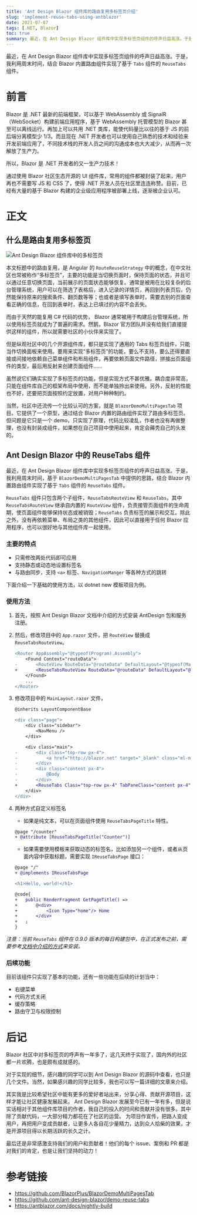 ```yaml
---
title: 'Ant Design Blazor 组件库的路由复用多标签页介绍'
slug: 'implement-reuse-tabs-using-antblazor'
date: 2021-07-07
tags: [.NET, Blazor]
toc: true
summary: 最近，在 Ant Design Blazor 组件库中实现多标签页组件的呼声日益高涨。于是，我利用周末时间，基于 `BlazorDemoMultiPagesTab` 中提供的思路，结合 Blazor 内置路由组件实现了基于 `Tabs` 组件的 `ReuseTabs` 组件。
---
```


最近，在 Ant Design Blazor 组件库中实现多标签页组件的呼声日益高涨。于是，我利用周末时间，结合 Blazor 内置路由组件实现了基于 `Tabs` 组件的 `ReuseTabs` 组件。

<!--more-->

# 前言

Blazor 是 .NET 最新的前端框架，可以基于 WebAssembly 或 SignalR （WebSocket）构建前端应用程序，基于 WebAssembly 托管模型的 Blazor 甚至可以离线运行。再加上可以共用 .NET 类库，能使代码量比以往的基于 JS 的前后端分离模型少 1/3。而且现在 .NET 开发者也可以使用自己熟悉的技术和经验来开发前端应用了，不同技术栈的开发人员之间的沟通成本也大大减少，从而再一次解放了生产力。

所以，Blazor 是 .NET 开发者的又一生产力技术！

通过使用 Blazor 社区生态开源的 UI 组件库，常用的组件都被封装了起来，用户再也不需要写 JS 和 CSS 了，使得 .NET 开发人员在社区里连连称赞。目前，已经有大量的基于 Blazor 构建的企业级应用程序被部署上线，逐渐被企业认可。

# 正文

## 什么是路由复用多标签页

![Ant Design Blazor 组件库中的多标签页](/photos/reuse-tabs/reuse-tabs-demo1.gif)

本文标题中的路由复用，是 Angular 的 `RouteReuseStrategy` 中的概念，在中文社区也常被称作“多标签页”，主要的功能是当切换页面时，保持页面的状态，并且可以通过任意切换页面，当前展示的页面状态能够恢复。通常是被用在比较复杂的后台管理系统，用户可以在筛选了表格后，进入记录的详情页，再回到列表页后，仍然能保持原来的搜索条件、翻页数等等；也或者是填写表单时，需要去别的页面查看正确的信息，在回到表单时，表达上已填过的内容不会丢失。

而由于天然的能复用 C# 代码的优势， Blazor 通常被用于构建后台管理系统，所以使用标签页就成为了普遍的需求。然鹅，Blazor 官方团队并没有给我们直接提供这样的组件，所以就需要社区的小伙伴来实现了。

但是纵观社区中的几个开源组件库，都只是实现了通用的 Tabs 标签页组件，只能当作切换面板来使用。要用来实现“多标签页”的功能，要么不支持，要么还得要直接或间接地依赖自己菜单组件和布局组件，再要依赖页面文件路径，拼接出页面组件的类型，最后用反射来创建页面组件……

虽然说它们确实实现了多标签页的功能，但是实现方式不甚优雅。耦合度非常高，只能在组件库自己的框架布局中使用，而不能单独拎出来使用。另外，反射的性能也不好，还要把页面按照约定放置，对用户种种制约。

当然，社区中还流传一个比较认可的方案，就是 `BlazorDemoMultiPagesTab` 项目。它提供了一个原型，通过结合 Blazor 内置的路由组件实现了路由多标签页。但问题是它只是一个 demo，只实现了原理，代码比较凌乱，作者也没有再做整理，也没有封装成组件，如果想在自己项目中使用起来，肯定会薅秃自己的头发的。

## Ant Design Blazor 中的 ReuseTabs 组件

最近，在 Ant Design Blazor 组件库中实现多标签页组件的呼声日益高涨。于是，我利用周末时间，基于 `BlazorDemoMultiPagesTab` 中提供的思路，结合 Blazor 内置路由组件实现了基于 `Tabs` 组件的 `ReuseTabs` 组件。

`ReuseTabs` 组件只包含两个子组件，`ReuseTabsRouteView` 和 `ReuseTabs`，其中 `ReuseTabsRouteView` 继承自内置的 `RouteView` 组件，负责接管页面组件的生命周期，使页面组件能够保持状态或被销毁；`ReuseTabs` 负责标签的展示和交互。除此之外，没有再依赖菜单、布局之类的其他组件，因此可以直接用于任何 Blazor 应用程序，也可以很好地与其他组件库一起使用。

### 主要的特点

- 只需修改两处代码即可应用
- 支持静态或动态地设置标签名
- 与路由同步，支持 `<a>` 标签、`NavigationManger` 等各种方式的跳转

下面介绍一下基础的使用方法，以 dotnet new 模板项目为例。

### 使用方法

1. 首先，按照 Ant Design Blazor 文档中介绍的方式安装 AntDesign 包和服务注册。

2. 然后，修改项目中的 `App.razor` 文件，把 `RouteView` 替换成 `ReuseTabsRouteView`。

   ```diff
   <Router AppAssembly="@typeof(Program).Assembly">
       <Found Context="routeData">
   -       <RouteView RouteData="@routeData" DefaultLayout="@typeof(MainLayout)" / >
   +       <ReuseTabsRouteView RouteData="@routeData" DefaultLayout="@typeof(MainLayout)" />
       </Found>
       ...
   </Router>
   ```

3. 修改项目中的 `MainLayout.razor` 文件，

   ```diff
   @inherits LayoutComponentBase

   <div class="page">
       <div class="sidebar">
           <NavMenu />
       </div>

       <div class="main">
   -       <div class="top-row px-4">
   -           <a href="http://blazor.net" target="_blank" class="ml-md-auto">About</a>
   -       </div>
   -       <div class="content px-4">
   -           @Body
   -       </div>
   +       <ReuseTabs Class="top-row px-4" TabPaneClass="content px-4" / >
       </div>
   </div>
   ```

4. 两种方式自定义标签名

   - 如果是纯文本，可以在页面组件使用 `ReuseTabsPageTitle` 特性。

   ```diff
   @page "/counter"
   + @attribute [ReuseTabsPageTitle("Counter")]
   ```

   - 如果需要使用模板来获取动态的标签名，比如添加另一个组件，或者从页面内容中获取标题，需要实现 `IReuseTabsPage` 接口：

   ```diff
   @page "/"
   + @implements IReuseTabsPage

   <h1>Hello, world!</h1>

   @code{
   +   public RenderFragment GetPageTitle() =>
   +       @<div>
   +           <Icon Type="home"/> Home
   +       </div>
   +   ;
   }
   ```

_注意：当前 `ReuseTabs` 组件在 0.9.0 版本的每日构建包中，在正式发布之前，需要参考[文档中介绍的方式](https://antblazor.com/zh-CN/docs/nightly-build)来安装。_

### 后续功能

目前该组件只实现了基本的功能，还有一些功能在后续的计划当中：

- 右键菜单
- 代码方式关闭
- 缓存策略
- 路由守卫与权限控制

# 后记

Blazor 社区中对多标签页的呼声有一年多了，这几天终于实现了，国内外的社区都一片欢腾，也是颇有成就感的。

对于实现的细节，感兴趣的同学可以到 Ant Design Blazor 的源码中查看，也只是几个文件。当然，如果感兴趣的同学比较多，我也可以写一篇详细的文章来介绍。

其实我是比较希望社区中能有更多的爱好者站出来，分享心得、贡献开源项目，这样才能让社区健康发展起来。
Ant Design Blazor 发展至今已有一年有多，但是说实话相对于其他组件库项目的作者，我自己的投入的时间和贡献并没有很多。其中除了贡献代码，一大部分精力都花在了社区的运营。
为项目作宣传，把路人变成用户，再把用户变成贡献者，让更多人各自花少量精力，达到众人拾柴的效果，才是开源项目得以长期活跃的长久之计。

最后还是非常感激支持我们的用户和贡献者！他们的每个 issue、案例和 PR 都是对我们的肯定，也是让我们坚持的动力！

# 参考链接

- https://github.com/BlazorPlus/BlazorDemoMultiPagesTab
- https://github.com/ant-design-blazor/demo-reuse-tabs
- https://antblazor.com/docs/nightly-build
